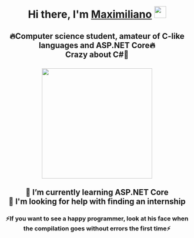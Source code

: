 ### 
<h1 align="center">Hi there, I'm <a href="https://daniilshat.ru/" target="_blank">Maximiliano</a> 
<img src="https://github.com/blackcater/blackcater/raw/main/images/Hi.gif" height="32"/></h1>
<h2 align="center">🔥Computer science student, amateur of C-like languages and ASP.NET Core🔥
  <br>
  Crazy about C#🤤
  <br><br>
<img src="https://media.giphy.com/media/zOvBKUUEERdNm/giphy.gif" width="300 "/>
  <br><br>
  🌱 I’m currently learning ASP.NET Core<br>
  🤔 I'm looking for help with finding an internship</h2>
<h3 align="center">⚡If you want to see a happy programmer, look at his face when the compilation goes without errors the first time⚡ </h3>


<!--
**MaXiMKnjsh/MaXiMKnjsh** is a ✨ _special_ ✨ repository because its `README.md` (this file) appears on your GitHub profile.

Here are some ideas to get you started:

- 🔭 I’m currently working on ...
- 🌱 I’m currently learning ...
- 👯 I’m looking to collaborate on ...
- 🤔 I’m looking for help with ...
- 💬 Ask me about ...
- 📫 How to reach me: ...
- 😄 Pronouns: ...
- ⚡ Fun fact: ...
-->
